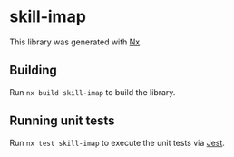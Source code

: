 # skill-imap

This library was generated with [Nx](https://nx.dev).

## Building

Run `nx build skill-imap` to build the library.

## Running unit tests

Run `nx test skill-imap` to execute the unit tests via [Jest](https://jestjs.io).
